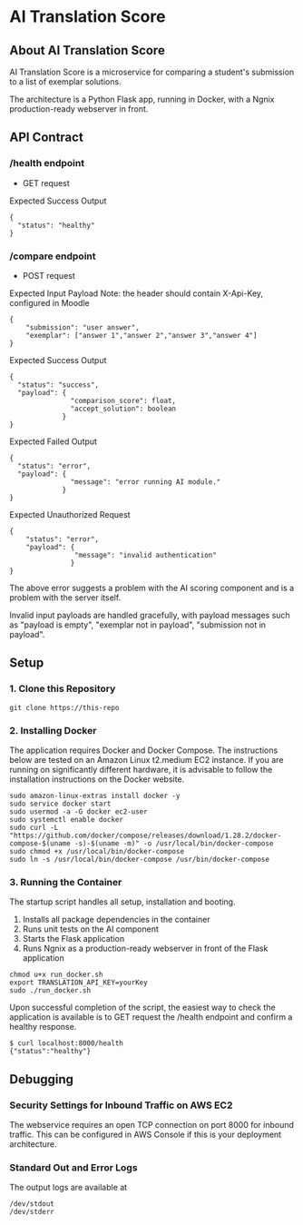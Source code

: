 # AI Translation Score

## About AI Translation Score

AI Translation Score is a microservice for comparing a student's submission to a list of exemplar solutions. 

The architecture is a Python Flask app, running in Docker, with a Ngnix production-ready webserver in front.


## API Contract

### /health endpoint

* GET request

Expected Success Output

```
{
  "status": "healthy"
}
```

### /compare endpoint

* POST request

Expected Input Payload
Note: the header should contain X-Api-Key, configured in Moodle

```
{
    "submission": "user answer",
    "exemplar": ["answer 1","answer 2","answer 3","answer 4"]
}
```

Expected Success Output

```
{
  "status": "success",
  "payload": {
               "comparison_score": float,
               "accept_solution": boolean
             }
}
```

Expected Failed Output

```
{
  "status": "error",
  "payload": {
               "message": "error running AI module."
             }
}
```

Expected Unauthorized Request

```
{
	"status": "error",
	"payload": {
                "message": "invalid authentication"
               }
}
```

The above error suggests a problem with the AI scoring component and is a problem with the server itself.

Invalid input payloads are handled gracefully, with payload messages such as "payload is empty", "exemplar not in payload", "submission not in payload".


## Setup

### 1. Clone this Repository

```
git clone https://this-repo
```


### 2. Installing Docker

The application requires Docker and Docker Compose. The instructions below are tested on an Amazon Linux t2.medium EC2 instance. If you are running on significantly different hardware, it is advisable to follow the installation instructions on the Docker website.

```
sudo amazon-linux-extras install docker -y
sudo service docker start
sudo usermod -a -G docker ec2-user
sudo systemctl enable docker
sudo curl -L "https://github.com/docker/compose/releases/download/1.28.2/docker-compose-$(uname -s)-$(uname -m)" -o /usr/local/bin/docker-compose
sudo chmod +x /usr/local/bin/docker-compose
sudo ln -s /usr/local/bin/docker-compose /usr/bin/docker-compose
```

### 3. Running the Container

The startup script handles all setup, installation and booting.
1. Installs all package dependencies in the container
2. Runs unit tests on the AI component  
3. Starts the Flask application
4. Runs Ngnix as a production-ready webserver in front of the Flask application

```
chmod u+x run_docker.sh
export TRANSLATION_API_KEY=yourKey
sudo ./run_docker.sh
```

Upon successful completion of the script, the easiest way to check the application is available is to GET request the /health endpoint and confirm a healthy response.

```
$ curl localhost:8000/health
{"status":"healthy"}
```


## Debugging

### Security Settings for Inbound Traffic on AWS EC2

The webservice requires an open TCP connection on port 8000 for inbound traffic. This can be configured in AWS Console if this is your deployment architecture.

### Standard Out and Error Logs

The output logs are available at
```
/dev/stdout
/dev/stderr
```

